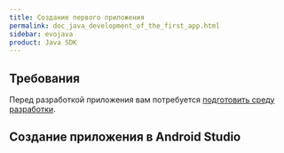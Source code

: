 ```yaml
---
title: Создание первого приложения
permalink: doc_java_development_of_the_first_app.html
sidebar: evojava
product: Java SDK
---
```



## Требования

Перед разработкой приложения вам потребуется [подготовить среду разработки](./doc_java_app_development_prerequisites.html).

## Создание приложения в Android Studio
